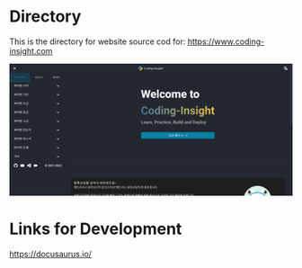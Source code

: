 # Directory

This is the directory for website source cod for: https://www.coding-insight.com

![Screenshot Computer](./static/pwa/screenshot/screenshot-home.png)

# Links for Development

https://docusaurus.io/
